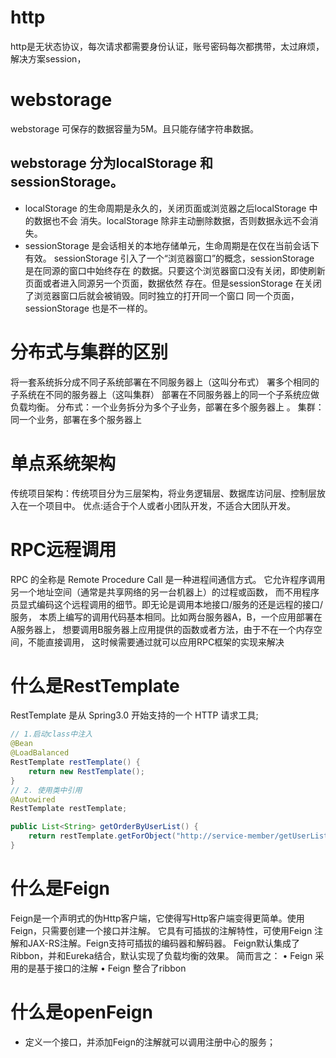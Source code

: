 # http
http是无状态协议，每次请求都需要身份认证，账号密码每次都携带，太过麻烦，解决方案session，

# webstorage
webstorage 可保存的数据容量为5M。且只能存储字符串数据。
## webstorage 分为localStorage 和sessionStorage。
- localStorage 的生命周期是永久的，关闭页面或浏览器之后localStorage 中的数据也不会
消失。localStorage 除非主动删除数据，否则数据永远不会消失。
- sessionStorage 是会话相关的本地存储单元，生命周期是在仅在当前会话下有效。
sessionStorage 引入了一个“浏览器窗口”的概念，sessionStorage 是在同源的窗口中始终存在
的数据。只要这个浏览器窗口没有关闭，即使刷新页面或者进入同源另一个页面，数据依然
存在。但是sessionStorage 在关闭了浏览器窗口后就会被销毁。同时独立的打开同一个窗口
同一个页面，sessionStorage 也是不一样的。

# 分布式与集群的区别
将一套系统拆分成不同子系统部署在不同服务器上（这叫分布式）
署多个相同的子系统在不同的服务器上（这叫集群）
部署在不同服务器上的同一个子系统应做负载均衡。
分布式：一个业务拆分为多个子业务，部署在多个服务器上 。
集群：同一个业务，部署在多个服务器上 

# 单点系统架构
传统项目架构：传统项目分为三层架构，将业务逻辑层、数据库访问层、控制层放入在一个项目中。
优点:适合于个人或者小团队开发，不适合大团队开发。
# RPC远程调用
RPC 的全称是 Remote Procedure Call 是一种进程间通信方式。
它允许程序调用另一个地址空间（通常是共享网络的另一台机器上）的过程或函数，
而不用程序员显式编码这个远程调用的细节。即无论是调用本地接口/服务的还是远程的接口/服务，
本质上编写的调用代码基本相同。比如两台服务器A，B，一个应用部署在A服务器上，
想要调用B服务器上应用提供的函数或者方法，由于不在一个内存空间，不能直接调用，
这时候需要通过就可以应用RPC框架的实现来解决

# 什么是RestTemplate
RestTemplate 是从 Spring3.0 开始支持的一个 HTTP 请求工具;
```java
// 1.启动class中注入
@Bean
@LoadBalanced
RestTemplate restTemplate() {
    return new RestTemplate();
}
// 2. 使用类中引用
@Autowired
RestTemplate restTemplate;

public List<String> getOrderByUserList() {
    return restTemplate.getForObject("http://service-member/getUserList", List.class);
}	

```

# 什么是Feign
Feign是一个声明式的伪Http客户端，它使得写Http客户端变得更简单。使用Feign，只需要创建一个接口并注解。
它具有可插拔的注解特性，可使用Feign 注解和JAX-RS注解。Feign支持可插拔的编码器和解码器。
Feign默认集成了Ribbon，并和Eureka结合，默认实现了负载均衡的效果。
简而言之：
•	Feign 采用的是基于接口的注解
•	Feign 整合了ribbon
# 什么是openFeign
- 定义一个接口，并添加Feign的注解就可以调用注册中心的服务；





